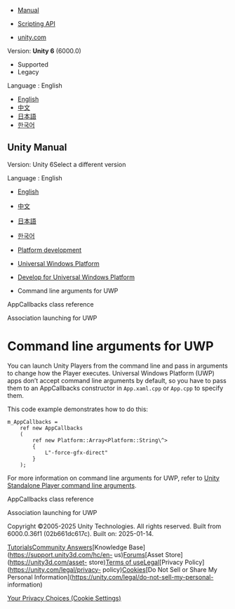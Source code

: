[](https://docs.unity3d.com)

  * [Manual](../Manual/index.html)
  * [Scripting API](../ScriptReference/index.html)

  * [unity.com](https://unity.com/)

Version: **Unity 6** (6000.0)

  * Supported
  * Legacy

Language : English

  * [English](/Manual/windowsstore-commandlinearguments.html)
  * [中文](/cn/current/Manual/windowsstore-commandlinearguments.html)
  * [日本語](/ja/current/Manual/windowsstore-commandlinearguments.html)
  * [한국어](/kr/current/Manual/windowsstore-commandlinearguments.html)

[](https://docs.unity3d.com)

## Unity Manual

Version: Unity 6Select a different version

Language : English

  * [English](/Manual/windowsstore-commandlinearguments.html)
  * [中文](/cn/current/Manual/windowsstore-commandlinearguments.html)
  * [日本語](/ja/current/Manual/windowsstore-commandlinearguments.html)
  * [한국어](/kr/current/Manual/windowsstore-commandlinearguments.html)

  * [Platform development ](PlatformSpecific.html)
  * [Universal Windows Platform](WindowsStore.html)
  * [Develop for Universal Windows Platform](uwp-developing.html)
  * Command line arguments for UWP

[](windowsstore-appcallbacks.html)

AppCallbacks class reference

[](windowsstore-assocation-launching.html)

Association launching for UWP

# Command line arguments for UWP

You can launch Unity Players from the command line and pass in arguments to
change how the Player executes. Universal Windows Platform (UWP) apps don’t
accept command line arguments by default, so you have to pass them to an
AppCallbacks constructor in `App.xaml.cpp` or `App.cpp` to specify them.

This code example demonstrates how to do this:

    
    
    m_AppCallbacks = 
        ref new AppCallbacks
        (
            ref new Platform::Array<Platform::String\^> 
            {
                L"-force-gfx-direct" 
            }
        );
    

For more information on command line arguments for UWP, refer to [Unity
Standalone Player command line arguments](PlayerCommandLineArguments.html).

[](windowsstore-appcallbacks.html)

AppCallbacks class reference

[](windowsstore-assocation-launching.html)

Association launching for UWP

Copyright ©2005-2025 Unity Technologies. All rights reserved. Built from
6000.0.36f1 (02b661dc617c). Built on: 2025-01-14.

[Tutorials](https://learn.unity.com/)[Community
Answers](https://answers.unity3d.com)[Knowledge
Base](https://support.unity3d.com/hc/en-
us)[Forums](https://forum.unity3d.com)[Asset Store](https://unity3d.com/asset-
store)[Terms of
use](https://docs.unity3d.com/Manual/TermsOfUse.html)[Legal](https://unity.com/legal)[Privacy
Policy](https://unity.com/legal/privacy-
policy)[Cookies](https://unity.com/legal/cookie-policy)[Do Not Sell or Share
My Personal Information](https://unity.com/legal/do-not-sell-my-personal-
information)

[Your Privacy Choices (Cookie Settings)](javascript:void\(0\);)


